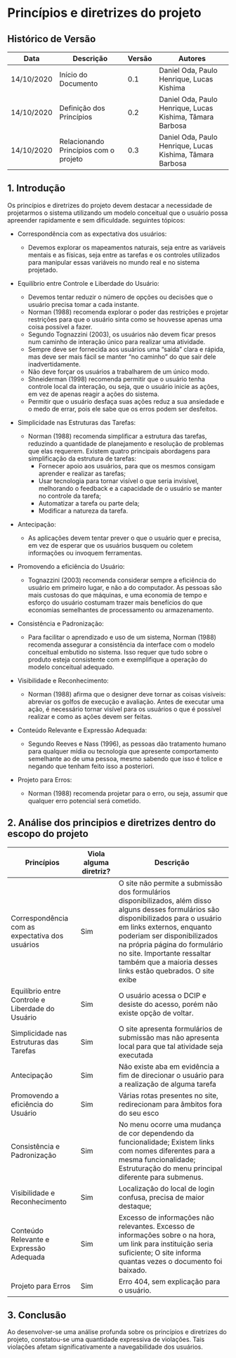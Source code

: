# Princípios e diretrizes do projeto

## Histórico de Versão 

| Data | Descrição | Versão | Autores |
| -------- | -------- | -------- | -------- |
| 14/10/2020 | Início do Documento | 0.1 | Daniel Oda, Paulo Henrique, Lucas Kishima |
| 14/10/2020 | Definição dos Princípios | 0.2 | Daniel Oda, Paulo Henrique,  Lucas Kishima, Tâmara Barbosa |
| 14/10/2020 | Relacionando Princípios com o projeto | 0.3 | Daniel Oda, Paulo Henrique,  Lucas Kishima, Tâmara Barbosa |

## 1. Introdução

Os princípios e diretrizes do projeto devem destacar a necessidade de projetarmos o sistema utilizando um modelo conceitual que o usuário possa apreender rapidamente e sem dificuldade. 
seguintes tópicos:

* Correspondência	com	as	expectativa	dos	usuários:
    * Devemos explorar os mapeamentos naturais, seja entre as variáveis mentais e as físicas, seja entre as tarefas e os controles utilizados para manipular essas variáveis no mundo real e no sistema projetado.   

* Equilíbrio	entre	Controle	e	Liberdade	do	Usuário:
    * Devemos tentar reduzir o número de opções ou decisões que o usuário precisa tomar a cada instante.
    * Norman (1988) recomenda explorar o poder das restrições e projetar restrições para que o usuário sinta como se houvesse apenas uma coisa possível a fazer.
    * Segundo Tognazzini (2003), os usuários não devem ficar presos num caminho de interação único para realizar uma atividade.
    * Sempre deve ser fornecida aos usuários uma “saída” clara e rápida, mas deve ser mais fácil se manter “no caminho” do que sair dele inadvertidamente.
    * Não deve forçar os usuários a trabalharem de um único modo. 
    * Shneiderman (1998) recomenda permitir que o usuário tenha controle local da interação, ou seja, que o usuário inicie as ações, em vez de apenas reagir a ações do sistema.
    * Permitir que o usuário desfaça suas ações reduz a sua ansiedade e o medo de errar, pois ele sabe que os erros podem ser desfeitos.

* Simplicidade nas Estruturas das Tarefas:

    * Norman (1988) recomenda simplificar a estrutura das tarefas, reduzindo a quantidade de planejamento e resolução de problemas que elas requerem. Existem quatro principais abordagens para simplificação da estrutura de tarefas:
        * Fornecer apoio aos usuários, para que os mesmos consigam aprender e realizar as tarefas; 
        * Usar tecnologia para tornar visível o que seria invisível, melhorando o feedback e a capacidade de o usuário se manter no controle da tarefa; 
        * Automatizar a tarefa ou parte dela; 
        * Modificar a natureza da tarefa. 
* Antecipação:
    * As aplicações devem tentar prever o que o usuário quer e precisa, em vez de esperar que os usuários busquem ou coletem informações ou invoquem ferramentas.
* Promovendo a eficiência do Usuário:
    * Tognazzini (2003) recomenda considerar sempre a eficiência do usuário em primeiro lugar, e não a do computador. As pessoas são mais custosas do que máquinas, e uma economia de tempo e esforço do usuário costumam trazer mais benefícios do que economias semelhantes de processamento ou armazenamento.
* Consistência	e	Padronização:
    * Para facilitar o aprendizado e uso de um sistema, Norman (1988) recomenda assegurar a consistência da interface com o modelo conceitual embutido no sistema. Isso requer que tudo sobre o produto esteja consistente com e exemplifique a operação do modelo conceitual adequado.
* Visibilidade	e	Reconhecimento:
    * Norman (1988) afirma que o designer deve tornar as coisas visíveis: abreviar os golfos de execução e avaliação. Antes de executar uma ação, é necessário tornar visível para os usuários o que é possível realizar e como as ações devem ser feitas. 
* Conteúdo Relevante e Expressão Adequada:
    * Segundo Reeves e Nass (1996), as pessoas dão tratamento humano para qualquer mídia ou tecnologia que apresente comportamento semelhante ao de uma pessoa, mesmo sabendo que isso é tolice e negando que tenham feito isso a posteriori. 
* Projeto para Erros:
    * Norman (1988) recomenda projetar para o erro, ou seja, assumir que qualquer erro potencial será cometido.

## 2. Análise dos principios e diretrizes dentro do escopo do projeto

| Princípios | Viola alguma diretriz? | Descrição | 
| -------- | -------- | --------|
| Correspondência com as expectativa dos usuários | Sim | O site não permite a submissão dos formulários disponibilizados, além disso alguns desses formulários são disponibilizados para o usuário em links externos, enquanto poderiam ser disponibilizados na própria página do formulário no site. Importante ressaltar também que a maioria desses links estão quebrados. O site exibe |
| Equilíbrio entre Controle e Liberdade do Usuário | Sim | O usuário acessa o DCIP e desiste do acesso, porém não existe opção de voltar. |
| Simplicidade nas Estruturas das Tarefas | Sim | O site apresenta formulários de submissão mas não apresenta local para que tal atividade seja executada  |
|Antecipação|Sim|Não existe aba em evidência a fim de direcionar o usuário para a realização de alguma tarefa|
|Promovendo a eficiência do Usuário|Sim|Várias rotas presentes no site, redirecionam para âmbitos fora do seu esco|
|Consistência e Padronização|Sim| No menu ocorre uma mudança de cor dependendo da funcionalidade; Existem links com nomes diferentes para a mesma funcionalidade; Estruturação do menu principal diferente para submenus. |
|Visibilidade e Reconhecimento| Sim | Localização do local de login confusa, precisa de maior destaque; |
|Conteúdo Relevante e Expressão Adequada|Sim| Excesso de informações não relevantes. Excesso de informações sobre o na hora, um link para instituição seria suficiente; O site informa quantas vezes o documento foi baixado. |
|Projeto para Erros|Sim| Erro 404, sem explicação para o usuário. |

## 3. Conclusão

Ao desenvolver-se uma análise profunda sobre os princípios e diretrizes do projeto, constatou-se uma quantidade expressiva de violações. Tais violações afetam significativamente a navegabilidade dos usuários.

